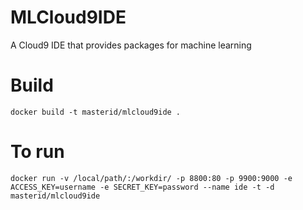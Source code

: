 # MLCloud9IDE
A Cloud9 IDE that provides packages for machine learning

# Build
`docker build -t masterid/mlcloud9ide .`

# To run
`docker run -v /local/path/:/workdir/ -p 8800:80 -p 9900:9000 -e ACCESS_KEY=username -e SECRET_KEY=password --name ide -t -d masterid/mlcloud9ide`
